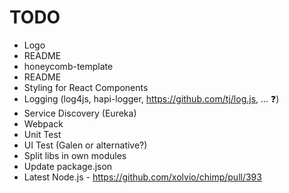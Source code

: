 # TODO

* Logo
* README
* honeycomb-template
 * README
 * Styling for React Components
 * Logging (log4js, hapi-logger, https://github.com/tj/log.js, ... :question:)
 * Service Discovery (Eureka)
 * Webpack
 * Unit Test
 * UI Test (Galen or alternative?)
 * Split libs in own modules
 * Update package.json
 * Latest Node.js - https://github.com/xolvio/chimp/pull/393

